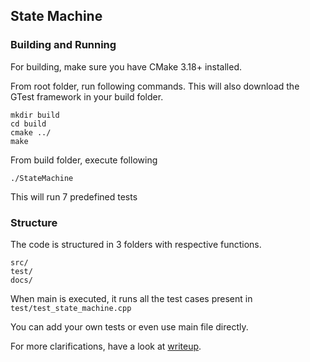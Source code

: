 ## State Machine

### Building and Running
For building, make sure you have CMake 3.18+ installed.

From root folder, run following commands. This will also download the GTest 
framework in your build folder.

```shell script
mkdir build
cd build
cmake ../
make
```

From build folder, execute following
 
```shell script
./StateMachine
```
This will run 7 predefined tests

### Structure
The code is structured in 3 folders with respective functions.

```
src/
test/
docs/
```
When main is executed, it runs all the test cases present in `test/test_state_machine.cpp`

You can add your own tests or even use main file directly.

For more clarifications, have a look at [writeup](docs/Writeup.md).
